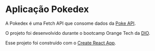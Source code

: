 # Aplicação Pokedex

A Pokedex é uma Fetch API que consome dados da [Poke API](https://pokeapi.co/docs/v2).

O projeto foi desenvolvido durante o bootcamp Orange Tech da [DIO](https://www.dio.me/).

Esse projeto foi construído com o [Create React App]().
